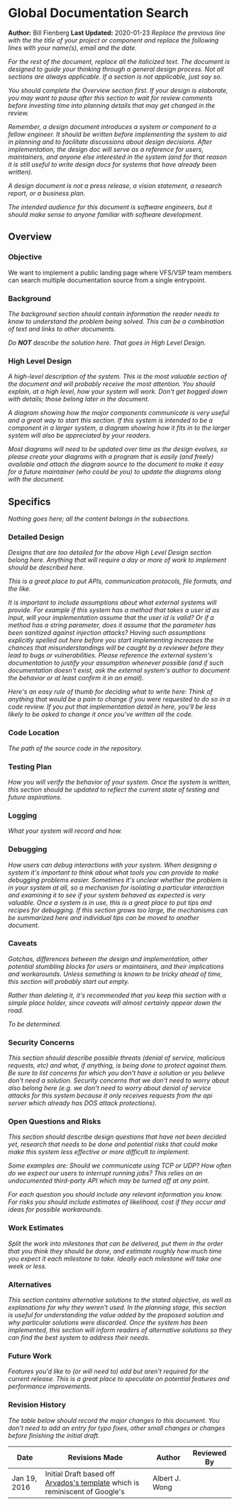# Global Documentation Search

**Author:** Bill Fienberg
**Last Updated:** 2020-01-23
_Replace the previous line with the the title of your project or component and replace the following lines with your name(s), email and the date._

_For the rest of the document, replace all the italicized text. The document is designed to guide your thinking through a general design process. Not all sections are always applicable. If a section is not applicable, just say so._

_You should complete the Overview section first. If your design is elaborate, you may want to pause after this section to wait for review comments before investing time into planning details that may get changed in the review._

_Remember, a design document introduces a system or component to a fellow engineer. It should be written before implementing the system to aid in planning and to facilitate discussions about design decisions. After implementation, the design doc will serve as a reference for users, maintainers, and anyone else interested in the system (and for that reason it is still useful to write design docs for systems that have already been written)._

_A design document is not a press release, a vision statement, a research report, or a business plan._

_The intended audience for this document is software engineers, but it should make sense to anyone familiar with software development._

## Overview

### Objective

We want to implement a public landing page where VFS/VSP team members can search multiple documentation source from a single entrypoint.

### Background

_The background section should contain information the reader needs to know to understand the problem being solved. This can be a combination of text and links to other documents._

_Do **NOT** describe the solution here. That goes in High Level Design._

### High Level Design

_A high-level description of the system. This is the most valuable section of the document and will probably receive the most attention. You should explain, at a high level, how your system will work. Don't get bogged down with details; those belong later in the document._

_A diagram showing how the major components communicate is very useful and a great way to start this section. If this system is intended to be a component in a larger system, a diagram showing how it fits in to the larger system will also be appreciated by your readers._

_Most diagrams will need to be updated over time as the design evolves, so please create your diagrams with a program that is easily (and freely) available and attach the diagram source to the document to make it easy for a future maintainer (who could be you) to update the diagrams along with the document._

## Specifics

_Nothing goes here; all the content belongs in the subsections._

### Detailed Design

_Designs that are too detailed for the above High Level Design section belong here. Anything that will require a day or more of work to implement should be described here._

_This is a great place to put APIs, communication protocols, file formats, and the like._

_It is important to include assumptions about what external systems will provide. For example if this system has a method that takes a user id as input, will your implementation assume that the user id is valid? Or if a method has a string parameter, does it assume that the parameter has been sanitized against injection attacks? Having such assumptions explicitly spelled out here before you start implementing increases the chances that misunderstandings will be caught by a reviewer before they lead to bugs or vulnerabilities. Please reference the external system's documentation to justify your assumption whenever possible (and if such documentation doesn't exist, ask the external system's author to document the behavior or at least confirm it in an email)._

_Here's an easy rule of thumb for deciding what to write here: Think of anything that would be a pain to change if you were requested to do so in a code review. If you put that implementation detail in here, you'll be less likely to be asked to change it once you've written all the code._

### Code Location

_The path of the source code in the repository._

### Testing Plan

_How you will verify the behavior of your system. Once the system is written, this section should be updated to reflect the current state of testing and future aspirations._

### Logging

_What your system will record and how._

### Debugging

_How users can debug interactions with your system. When designing a system it's important to think about what tools you can provide to make debugging problems easier. Sometimes it's unclear whether the problem is in your system at all, so a mechanism for isolating a particular interaction and examining it to see if your system behaved as expected is very valuable. Once a system is in use, this is a great place to put tips and recipes for debugging. If this section grows too large, the mechanisms can be summarized here and individual tips can be moved to another document._

### Caveats

_Gotchas, differences between the design and implementation, other potential stumbling blocks for users or maintainers, and their implications and workarounds. Unless something is known to be tricky ahead of time, this section will probably start out empty._

_Rather than deleting it, it's recommended that you keep this section with a simple place holder, since caveats will almost certainly appear down the road._

_To be determined._

### Security Concerns

_This section should describe possible threats (denial of service, malicious requests, etc) and what, if anything, is being done to protect against them. Be sure to list concerns for which you don't have a solution or you believe don't need a solution. Security concerns that we don't need to worry about also belong here (e.g. we don't need to worry about denial of service attacks for this system because it only receives requests from the api server which already has DOS attack protections)._

### Open Questions and Risks

_This section should describe design questions that have not been decided yet, research that needs to be done and potential risks that could make make this system less effective or more difficult to implement._

_Some examples are: Should we communicate using TCP or UDP? How often do we expect our users to interrupt running jobs? This relies on an undocumented third-party API which may be turned off at any point._

_For each question you should include any relevant information you know. For risks you should include estimates of likelihood, cost if they occur and ideas for possible workarounds._

### Work Estimates

_Split the work into milestones that can be delivered, put them in the order that you think they should be done, and estimate roughly how much time you expect it each milestone to take. Ideally each milestone will take one week or less._

### Alternatives

_This section contains alternative solutions to the stated objective, as well as explanations for why they weren't used. In the planning stage, this section is useful for understanding the value added by the proposed solution and why particular solutions were discarded. Once the system has been implemented, this section will inform readers of alternative solutions so they can find the best system to address their needs._

### Future Work

_Features you'd like to (or will need to) add but aren't required for the current release. This is a great place to speculate on potential features and performance improvements._

### Revision History

_The table below should record the major changes to this document. You don't need to add an entry for typo fixes, other small changes or changes before finishing the initial draft._

| Date         | Revisions Made                                                                                                                                   | Author         | Reviewed By |
| ------------ | ------------------------------------------------------------------------------------------------------------------------------------------------ | -------------- | ----------- |
| Jan 19, 2016 | Initial Draft based off [Arvados's template](https://dev.arvados.org/projects/arvados/wiki/Design_Doc_Template) which is reminiscent of Google's | Albert J. Wong |
